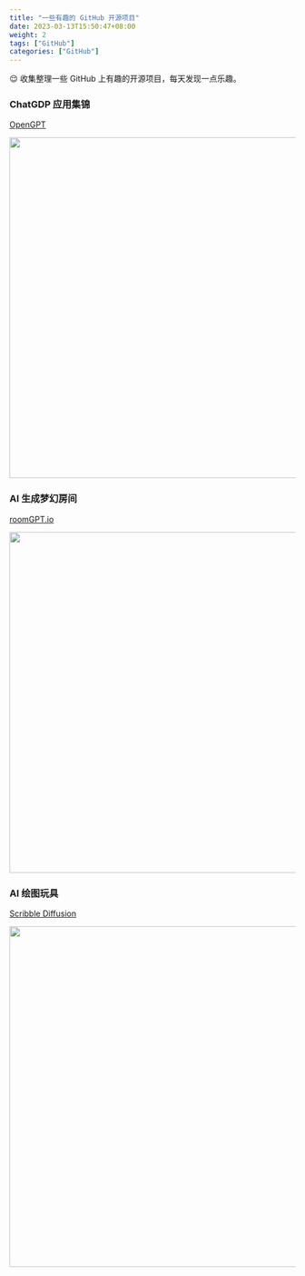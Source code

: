 ```yaml
---
title: "一些有趣的 GitHub 开源项目"
date: 2023-03-13T15:50:47+08:00
weight: 2
tags: ["GitHub"]
categories: ["GitHub"]
---
```


😌 收集整理一些 GitHub 上有趣的开源项目，每天发现一点乐趣。    

<!--more-->

### ChatGDP 应用集锦

[OpenGPT](https://open-gpt.app/)

<img src="https://oweqian.oss-cn-hangzhou.aliyuncs.com/github/img_01.png" alt="" width="600" />  

### AI 生成梦幻房间

[roomGPT.io](https://www.roomgpt.io/dream)

<img src="https://oweqian.oss-cn-hangzhou.aliyuncs.com/2023/img_31.png" alt="" width="600" />  

### AI 绘图玩具

[Scribble Diffusion](https://scribblediffusion.com)

<img src="https://oweqian.oss-cn-hangzhou.aliyuncs.com/2023/img_20.png" alt="" width="600" />  
